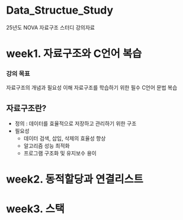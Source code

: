 # Data_Structue_Study
25년도 NOVA 자료구조 스터디 강의자료

# week1. 자료구조와 C언어 복습

### 강의 목표
자료구조의 개념과 필요성 이해
자료구조를 학습하기 위한 필수 C언어 문법 복습

## 자료구조란?
- 정의 : 데이터를 효율적으로 저장하고 관리하기 위한 구조
- 필요성
    - 데이터 검색, 삽입, 삭제의 효율성 향상
    - 알고리즘 성능 최적화
    - 프로그램 구조화 및 유지보수 용이
    

# week2. 동적할당과 연결리스트
# week3. 스택
